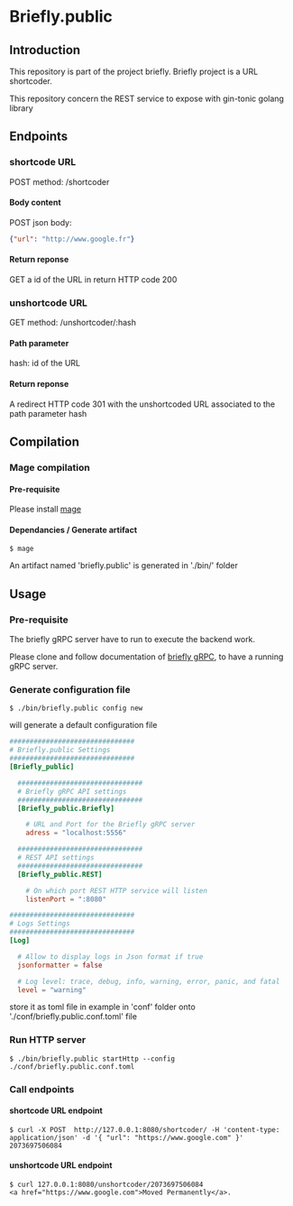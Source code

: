 # Briefly.public

## Introduction
This repository is part of the project briefly.
Briefly project is a URL shortcoder.

This repository concern the REST service to expose with gin-tonic golang library 

## Endpoints
### shortcode URL

POST method:  /shortcoder

####  Body content

POST json body: 

```json
{"url": "http://www.google.fr"}
```
#### Return reponse

GET a id of the URL in return HTTP code 200

### unshortcode URL

GET method: /unshortcoder/:hash

#### Path parameter

hash: id of the URL

#### Return reponse

A redirect HTTP code 301 with the unshortcoded URL associated to the path parameter hash

## Compilation

### Mage compilation
#### Pre-requisite
Please install [mage](https://github.com/magefile/mage)

#### Dependancies / Generate artifact
```shell
$ mage
```
An artifact named 'briefly.public' is generated in './bin/' folder
## Usage
### Pre-requisite
The briefly gRPC server have to run to execute the backend work.

Please clone and follow documentation of [briefly gRPC](https://github.com/francois-poidevin/briefly), to have a running gRPC server.

### Generate configuration file
```shell
$ ./bin/briefly.public config new
```

will generate a default configuration file

```toml
###############################
# Briefly.public Settings 
###############################
[Briefly_public]

  ###############################
  # Briefly gRPC API settings 
  ###############################
  [Briefly_public.Briefly]

    # URL and Port for the Briefly gRPC server
    adress = "localhost:5556"

  ###############################
  # REST API settings 
  ###############################
  [Briefly_public.REST]

    # On which port REST HTTP service will listen
    listenPort = ":8080"

###############################
# Logs Settings 
###############################
[Log]

  # Allow to display logs in Json format if true
  jsonformatter = false

  # Log level: trace, debug, info, warning, error, panic, and fatal
  level = "warning"

```

store it as toml file in example in 'conf' folder onto './conf/briefly.public.conf.toml' file

### Run HTTP server
```shell
$ ./bin/briefly.public startHttp --config ./conf/briefly.public.conf.toml
```

### Call endpoints
#### shortcode URL endpoint
```shell
$ curl -X POST  http://127.0.0.1:8080/shortcoder/ -H 'content-type: application/json' -d '{ "url": "https://www.google.com" }'
2073697506084
```

#### unshortcode URL endpoint
```shell
$ curl 127.0.0.1:8080/unshortcoder/2073697506084 
<a href="https://www.google.com">Moved Permanently</a>.
```



